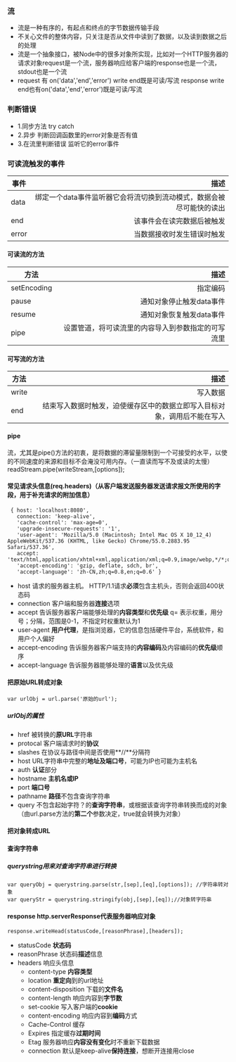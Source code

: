 ### 流
- 流是一种有序的，有起点和终点的字节数据传输手段
- 不关心文件的整体内容，只关注是否从文件中读到了数据，以及读到数据之后的处理
- 流是一个抽象接口，被Node中的很多对象所实现，比如对一个HTTP服务器的请求对象request是一个流，服务器响应给客户端的response也是一个流，stdout也是一个流
- request 有 on('data','end','error') write end既是可读/写流  response write end也有on('data','end','error')既是可读/写流


### 判断错误
 - 1.同步方法 try catch
 - 2.异步 判断回调函数里的error对象是否有值
 - 3.在流里判断错误 监听它的error事件

 ### 可读流触发的事件
|事件           |  描述
| ------------- | -----:|
| data            | 绑定一个data事件监听器它会将流切换到流动模式，数据会被尽可能快的读出
| end     | 该事件会在读完数据后被触发
| error      | 当数据接收时发生错误时触发

#### 可读流的方法
|方法           |  描述
| ------------- | -----:|
| setEncoding            | 指定编码
| pause     | 通知对象停止触发data事件
| resume      | 通知对象恢复触发data事件
| pipe      | 设置管道，将可读流里的内容导入到参数指定的可写流里

#### 可写流的方法
|方法           |  描述
| ------------- | -----:|
| write            | 写入数据
| end     | 结束写入数据时触发，迫使缓存区中的数据立即写入目标对象，调用后不能在写入

#### pipe
流，尤其是pipe()方法的初衷，是将数据的滞留量限制到一个可接受的水平，以使的不同速度的来源和目标不会淹没可用内存。（一直读而写不及或读的太慢）
readStream.pipe(writeStream,[options]);

#### 常见请求头信息(req.headers)（从客户端发送服务器发送请求报文所使用的字段，用于补充请求的附加信息）
```
 { host: 'localhost:8080',
   connection: 'keep-alive',
   'cache-control': 'max-age=0',
   'upgrade-insecure-requests': '1',
   'user-agent': 'Mozilla/5.0 (Macintosh; Intel Mac OS X 10_12_4) AppleWebKit/537.36 (KHTML, like Gecko) Chrome/55.0.2883.95 Safari/537.36',
   accept: 'text/html,application/xhtml+xml,application/xml;q=0.9,image/webp,*/*;q=0.8',
   'accept-encoding': 'gzip, deflate, sdch, br',
   'accept-language': 'zh-CN,zh;q=0.8,en;q=0.6' }
   ```

- host 请求的服务器主机。 HTTP/1.1请求**必须**包含主机头，否则会返回400状态码
- connection 客户端和服务器**连接**选项
- accept 告诉服务器客户端能够处理的**内容类型**和**优先级** q= 表示权重，用分号；分隔，范围是0-1，不指定时权重默认为1
- user-agent **用户代理**，是指浏览器，它的信息包括硬件平台，系统软件，和用户个人偏好
- accept-encoding  告诉服务器客户端支持的**内容编码**及内容编码的**优先级**顺序
- accept-language 告诉服务器能够处理的**语言**以及优先级

#### 把原始URL转成对象
```
var urlObj = url.parse('原始的url');
```
##### urlObj的属性
- href 被转换的**原URL**字符串
- protocal 客户端请求时的**协议**
- slashes 在协议与路径中间是否使用**//**分隔符
- host URL字符串中完整的**地址及端口号**，可能为IP也可能为主机名
- auth **认证**部分
- hostname **主机名或IP**
- port **端口号**
- pathname **路径**不包含查询字符串
- query 不包含起始字符？的**查询字符串**，或根据该查询字符串转换而成的对象（由url.parse方法的**第二个**参数决定，true就会转换为对象）

#### 把对象转成URL

#### 查询字符串
##### querystring用来对**查询字符串**进行转换
```
var queryObj = querystring.parse(str,[sep],[eq],[options]); //字符串转对象
var queryStr = querystring.stringify(obj,[sep],[eq]);//对象转字符串
```
#### response http.serverResponse代表服务器响应对象
```
response.writeHead(statusCode,[reasonPhrase],[headers]);
```
- statusCode **状态码**
- reasonPhrase 状态码**描述**信息
- headers 响应头信息
  - content-type **内容类型**
  - location **重定向**到的url地址
  - content-disposition 下载的**文件名**
  - content-length 响应内容到**字节数**
  - set-cookie 写入客户端的**cookie**
  - content-encoding 响应内容到**编码**方式
  - Cache-Control 缓存
  - Expires 指定缓存**过期时间**
  - Etag 服务器响应**内容没有变化**时不重新下载数据
  - connection 默认是keep-alive**保持连接**，想断开连接用close
  


 
 
 
